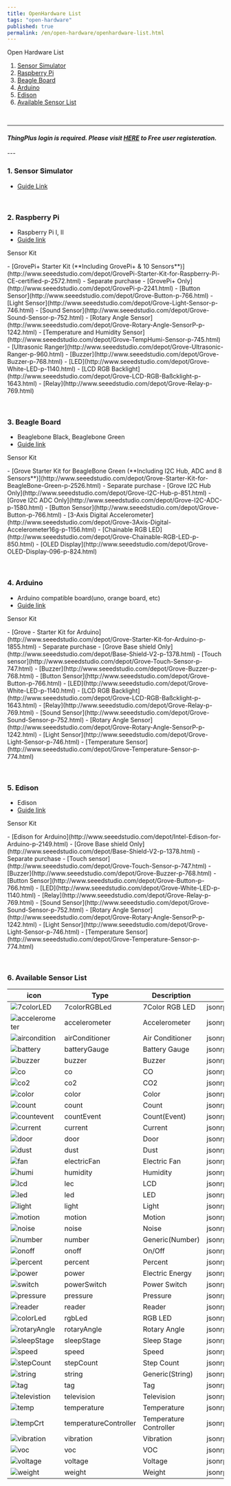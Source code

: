 ```yaml
---
title: OpenHardware List
tags: "open-hardware"
published: true
permalink: /en/open-hardware/openhardware-list.html
---
```


Open Hardware List

1. [Sensor Simulator](#id-simulator-guide)
2. [Raspberry Pi](#id-pi-guide)
3. [Beagle Board](#id-beagle-guide)
4. [Arduino](#id-arduino-guide)
4. [Edison](#id-edison-guide)
5. [Available Sensor List](#id-sensor-list)

<br/>

---

#### ***ThingPlus login is required. Please visit [HERE](https://thingplus.net/signup-en/) to Free user registeration.***

<div id='id-simulator-guide'></div>
---

### 1. Sensor Simulator
- [Guide Link](/en/open-hardware/sensor-simulator-user-guide.html)

<div id='id-pi-guide'></div>
<br/>

### 2. Raspberry Pi
- Raspberry Pi I, II
- [Guide link](/en/open-hardware/raspberry-pi-user-guide.html)

<p class="dwExpand">  Sensor Kit </p>
  - [GrovePi+ Starter Kit (**Including GrovePi+ & 10 Sensors**)](http://www.seeedstudio.com/depot/GrovePi-Starter-Kit-for-Raspberry-Pi-CE-certified-p-2572.html)
  - Separate purchase
    - [GrovePi+ Only](http://www.seeedstudio.com/depot/GrovePi-p-2241.html)
    - [Button Sensor](http://www.seeedstudio.com/depot/Grove-Button-p-766.html)
    - [Light Sensor](http://www.seeedstudio.com/depot/Grove-Light-Sensor-p-746.html)
    - [Sound Sensor](http://www.seeedstudio.com/depot/Grove-Sound-Sensor-p-752.html)
    - [Rotary Angle Sensor](http://www.seeedstudio.com/depot/Grove-Rotary-Angle-SensorP-p-1242.html)
    - [Temperature and Humidity Sensor](http://www.seeedstudio.com/depot/Grove-TempHumi-Sensor-p-745.html)
    - [Ultrasonic Ranger](http://www.seeedstudio.com/depot/Grove-Ultrasonic-Ranger-p-960.html)
    - [Buzzer](http://www.seeedstudio.com/depot/Grove-Buzzer-p-768.html)
    - [LED](http://www.seeedstudio.com/depot/Grove-White-LED-p-1140.html)
    - [LCD RGB Backlight](http://www.seeedstudio.com/depot/Grove-LCD-RGB-Baßcklight-p-1643.html)
    - [Relay](http://www.seeedstudio.com/depot/Grove-Relay-p-769.html)

<p class="dwExpand2"></p>

<div id='id-beagle-guide'></div>

<br/>

### 3. Beagle Board
- Beaglebone Black, Beaglebone Green
- [Guide link](/en/open-hardware/bbb-user-guide.html)

<p class="dwExpand">  Sensor Kit </p>
  - [Grove Starter Kit for BeagleBone Green (**Including I2C Hub, ADC and 8 Sensors**)](http://www.seeedstudio.com/depot/Grove-Starter-Kit-for-BeagleBone-Green-p-2526.html)
  - Separate purchase
    - [Grove I2C Hub Only](http://www.seeedstudio.com/depot/Grove-I2C-Hub-p-851.html)
    - [Grove I2C ADC Only](http://www.seeedstudio.com/depot/Grove-I2C-ADC-p-1580.html)
    - [Button Sensor](http://www.seeedstudio.com/depot/Grove-Button-p-766.html)
    - [3-Axis Digital Accelerometer](http://www.seeedstudio.com/depot/Grove-3Axis-Digital-Accelerometer16g-p-1156.html)
    - [Chainable RGB LED](http://www.seeedstudio.com/depot/Grove-Chainable-RGB-LED-p-850.html)
    - [OLED Display](http://www.seeedstudio.com/depot/Grove-OLED-Display-096-p-824.html)

<p class="dwExpand2"></p>

<div id='id-arduino-guide'></div>
<br/>

### 4. Arduino 
- Arduino compatible board(uno, orange board, etc)
- [Guide link](/en/open-hardware/arduino-user-guide.html)

<p class="dwExpand">  Sensor Kit </p>
  - [Grove - Starter Kit for Arduino](http://www.seeedstudio.com/depot/Grove-Starter-Kit-for-Arduino-p-1855.html)
  - Separate purchase
    - [Grove Base shield Only](http://www.seeedstudio.com/depot/Base-Shield-V2-p-1378.html)
    - [Touch sensor](http://www.seeedstudio.com/depot/Grove-Touch-Sensor-p-747.html)
    - [Buzzer](http://www.seeedstudio.com/depot/Grove-Buzzer-p-768.html)
    - [Button Sensor](http://www.seeedstudio.com/depot/Grove-Button-p-766.html)
    - [LED](http://www.seeedstudio.com/depot/Grove-White-LED-p-1140.html)
    - [LCD RGB Backlight](http://www.seeedstudio.com/depot/Grove-LCD-RGB-Baßcklight-p-1643.html)
    - [Relay](http://www.seeedstudio.com/depot/Grove-Relay-p-769.html)
    - [Sound Sensor](http://www.seeedstudio.com/depot/Grove-Sound-Sensor-p-752.html)
    - [Rotary Angle Sensor](http://www.seeedstudio.com/depot/Grove-Rotary-Angle-SensorP-p-1242.html)
    - [Light Sensor](http://www.seeedstudio.com/depot/Grove-Light-Sensor-p-746.html)
    - [Temperature Sensor](http://www.seeedstudio.com/depot/Grove-Temperature-Sensor-p-774.html)

<p class="dwExpand2"></p>

<div id='id-edison-guide'></div>
<br/>

### 5. Edison
- Edison
- [Guide link](/en/open-hardware/edison-user-guide.html)

<p class="dwExpand">  Sensor Kit </p>
 - [Edison for Arduino](http://www.seeedstudio.com/depot/Intel-Edison-for-Arduino-p-2149.html)
 - [Grove Base shield Only](http://www.seeedstudio.com/depot/Base-Shield-V2-p-1378.html)
 - Separate purchase
   - [Touch sensor](http://www.seeedstudio.com/depot/Grove-Touch-Sensor-p-747.html)
   - [Buzzer](http://www.seeedstudio.com/depot/Grove-Buzzer-p-768.html)
   - [Button Sensor](http://www.seeedstudio.com/depot/Grove-Button-p-766.html)
   - [LED](http://www.seeedstudio.com/depot/Grove-White-LED-p-1140.html)
   - [Relay](http://www.seeedstudio.com/depot/Grove-Relay-p-769.html)
   - [Sound Sensor](http://www.seeedstudio.com/depot/Grove-Sound-Sensor-p-752.html)
   - [Rotary Angle Sensor](http://www.seeedstudio.com/depot/Grove-Rotary-Angle-SensorP-p-1242.html)
   - [Light Sensor](http://www.seeedstudio.com/depot/Grove-Light-Sensor-p-746.html)
   - [Temperature Sensor](http://www.seeedstudio.com/depot/Grove-Temperature-Sensor-p-774.html)

<p class="dwExpand2"></p>

<div id='id-sensor-list'></div>

<br/>

### 6. Available Sensor List


|icon                                                           |Type           |Description    | Model                |Categrory         
|---------------------------------------------------------------|---------------|---------------|----------------------|----------
|![7colorLED](/assets/icon/icon-7colorRGBLed-small.png)         |7colorRGBLed   |7Color RGB LED |jsonrpc7colorRGBLed   |actuator              
|![accelerometer](/assets/icon/icon-accelerometer-small.png)    |accelerometer  |Accelerometer  |jsonrpcAccelerometer  |sensor
|![aircondition](/assets/icon/icon-airConditioner-small.png)    |airConditioner |Air Conditioner|jsonrpcAirConditioner |actuator
|![battery](/assets/icon/icon-batteryGauge-small.png)           |batteryGauge   |Battery Gauge  |jsonrpcBatteryGauge   |sensor
|![buzzer](/assets/icon/icon-buzzer-small.png)                  |buzzer         |Buzzer         |jsonrpcBuzzer         |actuator
|![co](/assets/icon/icon-co-small.png)                          |co             |CO             |jsonrpcCo             |sensor
|![co2](/assets/icon/icon-co2-small.png)                        |co2            |CO2            |jsonrpcCo2            |sensor
|![color](/assets/icon/icon-color-small.png)                    |color          |Color          |jsonrpcColor          |sensor
|![count](/assets/icon/icon-count-small.png)                    |count          |Count          |jsonrpcCount          |sensor
|![countevent](/assets/icon/icon-countEvent-small.png)          |countEvent     |Count(Event)   |jsonrpcCountEvent     |sensor
|![current](/assets/icon/icon-current-small.png)                |current        |Current        |jsonrpcCurrent        |sensor
|![door](/assets/icon/icon-door-small.png)                      |door           |Door           |jsonrpcDoor           |sensor
|![dust](/assets/icon/icon-dust-small.png)                      |dust           |Dust           |jsonrpcDust           |sensor
|![fan](/assets/icon/icon-electricFan-small.png)                |electricFan    |Electric Fan   |jsonrpcElectricFan    |actuator
|![humi](/assets/icon/icon-humidity-small.png)                  |humidity       |Humidity       |jsonrpcHumi           |sensor
|![lcd](/assets/icon/icon-lcd-small.png)                        |lec            |LCD            |jsonrpcLcd            |actuator
|![led](/assets/icon/icon-led-small.png)                        |led            |LED            |jsonrpcLed            |actuator
|![light](/assets/icon/icon-light-small.png)                    |light          |Light          |jsonrpcLight          |sensor
|![motion](/assets/icon/icon-motion-small.png)                  |motion         |Motion         |jsonrpcMotion         |sensor
|![noise](/assets/icon/icon-noise-small.png)                    |noise          |Noise          |jsonrpcNoise          |sensor
|![number](/assets/icon/icon-number-small.png)                  |number         |Generic(Number)|jsonrpcNumber         |sensor
|![onoff](/assets/icon/icon-onoff-small.png)                    |onoff          |On/Off         |jsonrpcDi             |sensor
|![percent](/assets/icon/icon-percent-small.png)                |percent        |Percent        |jsonrpcPercent        |sensor
|![power](/assets/icon/icon-power-small.png)                    |power          |Electric Energy|jsonrpcPower          |sensor
|![switch](/assets/icon/icon-powerSwitch-small.png)             |powerSwitch    |Power Switch   |jsonrpcDo             |actuator
|![pressure](/assets/icon/icon-pressure-small.png)              |pressure       |Pressure       |jsonrpcPressure       |sensor
|![reader](/assets/icon/icon-reader-small.png)                  |reader         |Reader         |jsonrpcReader         |sensor
|![colorLed](/assets/icon/icon-rgbLed-small.png)                |rgbLed         |RGB LED        |jsonrpcRGBLed         |actuator
|![rotaryAngle](/assets/icon/icon-rotaryAngle-small.png)        |rotaryAngle    |Rotary Angle   |jsonrpcRotaryAngle    |sensor
|![sleepStage](/assets/icon/icon-sleepStage-small.png)          |sleepStage     |Sleep Stage    |jsonrpcSleepStage     |sensor
|![speed](/assets/icon/icon-speed-small.png)                    |speed          |Speed          |jsonrpcSpeed          |sensor
|![stepCount](/assets/icon/icon-stepCount-small.png)            |stepCount      |Step Count     |jsonrpcStepCount      |sensor
|![string](/assets/icon/icon-string-small.png)                  |string         |Generic(String)|jsonrpcString         |sensor
|![tag](/assets/icon/icon-tag-small.png)                        |tag            |Tag            |jsonrpcTag            |sensor
|![televistion](/assets/icon/icon-television-small.png)         |television     |Television     |jsonrpcTelevision     |actuator
|![temp](/assets/icon/icon-temperature-small.png)               |temperature    |Temperature    |jsonrpcTemp           |sensor
|![tempCrt](/assets/icon/icon-temperatureController-small.png)  |temperatureController|Temperature Controller|jsonrpcTempCtrl|actuator
|![vibration](/assets/icon/icon-vibration-small.png)            |vibration      |Vibration      |jsonrpcVibration      |sensor
|![voc](/assets/icon/icon-voc-small.png)                        |voc            |VOC            |jsonrpcVoc            |sensor
|![voltage](/assets/icon/icon-voltage-small.png)                |voltage        |Voltage        |jsonrpcVoltage        |sensor
|![weight](/assets/icon/icon-weight-small.png)                  |weight         |Weight         |jsonrpcWeight         |sensors

<div class='scrolltop'>
    <div class='scroll icon'><i class="fa fa-arrow-circle-up"></i></div>
</div>
